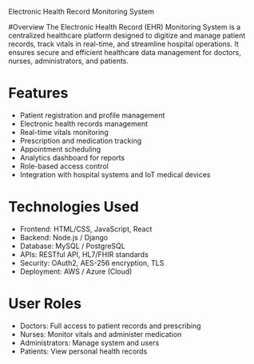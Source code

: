 Electronic Health Record Monitoring System

#Overview
The Electronic Health Record (EHR) Monitoring System is a centralized healthcare platform designed to digitize and manage patient records, track vitals in real-time, and streamline hospital operations. It ensures secure and efficient healthcare data management for doctors, nurses, administrators, and patients.

# Features
- Patient registration and profile management
- Electronic health records management
- Real-time vitals monitoring
- Prescription and medication tracking
- Appointment scheduling
- Analytics dashboard for reports
- Role-based access control
- Integration with hospital systems and IoT medical devices

# Technologies Used
- Frontend: HTML/CSS, JavaScript, React
- Backend: Node.js / Django
- Database: MySQL / PostgreSQL
- APIs: RESTful API, HL7/FHIR standards
- Security: OAuth2, AES-256 encryption, TLS
- Deployment: AWS / Azure (Cloud)

# User Roles
- Doctors: Full access to patient records and prescribing
- Nurses: Monitor vitals and administer medication
- Administrators: Manage system and users
- Patients: View personal health records


